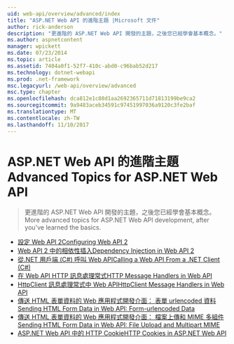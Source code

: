 ```yaml
---
uid: web-api/overview/advanced/index
title: "ASP.NET Web API 的進階主題 |Microsoft 文件"
author: rick-anderson
description: "更進階的 ASP.NET Web API 開發的主題，之後您已經學會基本概念。"
ms.author: aspnetcontent
manager: wpickett
ms.date: 07/23/2014
ms.topic: article
ms.assetid: 7404a0f1-52f7-410c-abd0-c96bab52d217
ms.technology: dotnet-webapi
ms.prod: .net-framework
msc.legacyurl: /web-api/overview/advanced
msc.type: chapter
ms.openlocfilehash: dca812e1c88d1aa2692365711d71813199be9ca2
ms.sourcegitcommit: 9a9483aceb34591c97451997036a9120c3fe2baf
ms.translationtype: MT
ms.contentlocale: zh-TW
ms.lasthandoff: 11/10/2017
---
```

<a name="advanced-topics-for-aspnet-web-api"></a><span data-ttu-id="66198-103">ASP.NET Web API 的進階主題</span><span class="sxs-lookup"><span data-stu-id="66198-103">Advanced Topics for ASP.NET Web API</span></span>
====================
> <span data-ttu-id="66198-104">更進階的 ASP.NET Web API 開發的主題，之後您已經學會基本概念。</span><span class="sxs-lookup"><span data-stu-id="66198-104">More advanced topics for ASP.NET Web API development, after you've learned the basics.</span></span>


- [<span data-ttu-id="66198-105">設定 Web API 2</span><span class="sxs-lookup"><span data-stu-id="66198-105">Configuring Web API 2</span></span>](configuring-aspnet-web-api.md)
- [<span data-ttu-id="66198-106">Web API 2 中的相依性插入</span><span class="sxs-lookup"><span data-stu-id="66198-106">Dependency Injection in Web API 2</span></span>](dependency-injection.md)
- [<span data-ttu-id="66198-107">從.NET 用戶端 (C#) 呼叫 Web API</span><span class="sxs-lookup"><span data-stu-id="66198-107">Calling a Web API From a .NET Client (C#)</span></span>](calling-a-web-api-from-a-net-client.md)
- [<span data-ttu-id="66198-108">在 Web API HTTP 訊息處理常式</span><span class="sxs-lookup"><span data-stu-id="66198-108">HTTP Message Handlers in Web API</span></span>](http-message-handlers.md)
- [<span data-ttu-id="66198-109">HttpClient 訊息處理常式中 Web API</span><span class="sxs-lookup"><span data-stu-id="66198-109">HttpClient Message Handlers in Web API</span></span>](httpclient-message-handlers.md)
- [<span data-ttu-id="66198-110">傳送 HTML 表單資料的 Web 應用程式開發介面： 表單 urlencoded 資料</span><span class="sxs-lookup"><span data-stu-id="66198-110">Sending HTML Form Data in Web API: Form-urlencoded Data</span></span>](sending-html-form-data-part-1.md)
- [<span data-ttu-id="66198-111">傳送 HTML 表單資料的 Web 應用程式開發介面： 檔案上傳和 MIME 多組件</span><span class="sxs-lookup"><span data-stu-id="66198-111">Sending HTML Form Data in Web API: File Upload and Multipart MIME</span></span>](sending-html-form-data-part-2.md)
- [<span data-ttu-id="66198-112">ASP.NET Web API 中的 HTTP Cookie</span><span class="sxs-lookup"><span data-stu-id="66198-112">HTTP Cookies in ASP.NET Web API</span></span>](http-cookies.md)
